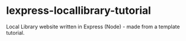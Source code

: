 # lexpress-locallibrary-tutorial
Local Library website written in Express (Node) - made from a template tutorial. 
